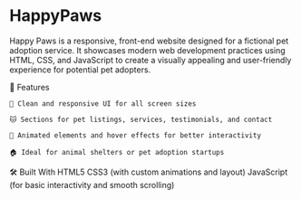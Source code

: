 # HappyPaws

Happy Paws is a responsive, front-end website designed for a fictional pet adoption service. It showcases modern web development practices using HTML, CSS, and JavaScript to create a visually appealing and user-friendly experience for potential pet adopters.

🌟 Features
    
    🐶 Clean and responsive UI for all screen sizes
    
    🐱 Sections for pet listings, services, testimonials, and contact
    
    🐾 Animated elements and hover effects for better interactivity
    
    🏠 Ideal for animal shelters or pet adoption startups

🛠️ Built With
    HTML5
    CSS3 (with custom animations and layout)
    JavaScript (for basic interactivity and smooth scrolling)
